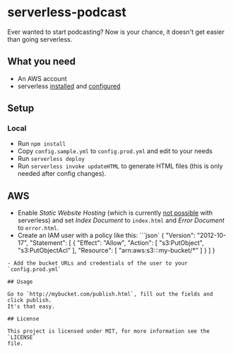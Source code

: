 # serverless-podcast

Ever wanted to start podcasting?
Now is your chance, it doesn't get easier than going serverless.

## What you need

- An AWS account
- serverless [installed](https://serverless.com/framework/docs/providers/aws/guide/installation/) and [configured](https://serverless.com/framework/docs/providers/aws/guide/credentials/)

## Setup

### Local
- Run `npm install`
- Copy `config.sample.yml` to `config.prod.yml` and edit to your needs
- Run `serverless deploy`
- Run `serverless invoke updateHTML` to generate HTML files (this is only
   needed after config changes).

## AWS
- Enable _Static Website Hosting_ (which is currently
[not possible](http://forum.serverless.com/t/add-additional-configuration-to-an-s3-bucket-with-a-dynamic-name/705)
with serverless) and set _Index Document_ to `index.html` and _Error Document_
to `error.html`.
- Create an IAM user with a policy like this:
```json`
{
    "Version": "2012-10-17",
    "Statement": [
        {
            "Effect": "Allow",
            "Action": [
                "s3:PutObject",
                "s3:PutObjectAcl"
            ],
            "Resource": [
                "arn:aws:s3:::my-bucket/*"
            ]
        }
    ]
}
```
- Add the bucket URLs and credentials of the user to your `config.prod.yml`

## Usage

Go to `http://mybucket.com/publish.html`, fill out the fields and click publish.
It's that easy.

## License

This project is licensed under MIT, for more information see the `LICENSE`
file.
